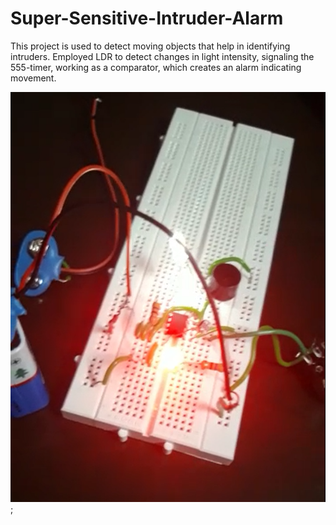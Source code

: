 # Super-Sensitive-Intruder-Alarm
This project is used to detect moving objects that help in identifying intruders. Employed LDR to detect changes in light intensity, signaling the 555-timer, working as a comparator, which creates an alarm indicating movement.

![](SSIA.png);